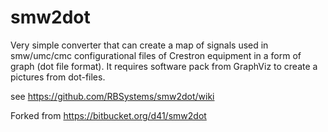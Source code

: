 # smw2dot
Very simple converter that can create a map of signals used in smw/umc/cmc configurational files of Crestron equipment in a form of graph (dot file format). It requires software pack from GraphViz to create a pictures from dot-files.

see https://github.com/RBSystems/smw2dot/wiki

Forked from https://bitbucket.org/d41/smw2dot
